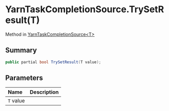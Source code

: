 # YarnTaskCompletionSource.TrySetResult(T)

Method in [YarnTaskCompletionSource\<T\>](/docs/api/csharp/yarn.unity.yarntaskcompletionsource-2.md)

## Summary



```csharp
public partial bool TrySetResult(T value);
```

## Parameters

|Name|Description|
|:---|:---|
|`T` value||

